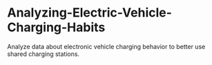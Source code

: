 # Analyzing-Electric-Vehicle-Charging-Habits
Analyze data about electronic vehicle charging behavior to better use shared charging stations.
